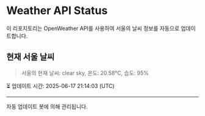 
# Weather API Status

이 리포지토리는 OpenWeather API를 사용하여 서울의 날씨 정보를 자동으로 업데이트합니다.

## 현재 서울 날씨
> 서울의 현재 날씨: clear sky, 온도: 20.58°C, 습도: 95%

⏳ 업데이트 시간: 2025-06-17 21:14:03 (UTC)

---
자동 업데이트 봇에 의해 관리됩니다.
